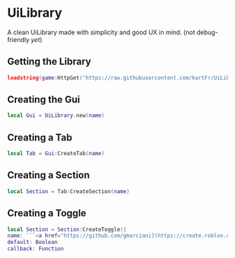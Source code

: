 # UiLibrary
A clean UiLibrary made with simplicity and good UX in mind. (not debug-friendly *yet*)

## Getting the Library
```lua
loadstring(game:HttpGet("https://raw.githubusercontent.com/kartFr/UiLib/main/Main.lua"))()
```

## Creating the Gui
```lua
local Gui = UiLibrary.new(name)
```

## Creating a Tab
```lua
local Tab = Gui:CreateTab(name)
```

## Creating a Section
```lua
local Section = Tab:CreateSection(name)
```

## Creating a Toggle
```lua
local Section = Section:CreateToggle({
name: ```<a href="https://github.com/gmarciani](https://create.roblox.com/docs/reference/engine/libraries/string">String</a>```
default: Boolean
callback: Function
```
